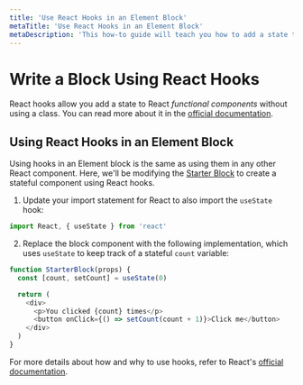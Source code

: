 ```yaml
---
title: 'Use React Hooks in an Element Block'
metaTitle: 'Use React Hooks in an Element Block'
metaDescription: 'This how-to guide will teach you how to add a state to React functional components without using a class.'
---
```


# Write a Block Using React Hooks

React hooks allow you add a state to React _functional components_ without using a class. You can read more about it in the [official documentation](https://reactjs.org/docs/hooks-intro.html).

## Using React Hooks in an Element Block

Using hooks in an Element block is the same as using them in any other React component. Here, we'll be modifying the [Starter Block](https://github.com/volusion/element-BlockStarter/blob/master/src/Block.js) to create a stateful component using React hooks.

1. Update your import statement for React to also import the `useState` hook:

```javascript
import React, { useState } from 'react'
```

2. Replace the block component with the following implementation, which uses `useState` to keep track of a stateful `count` variable:

```javascript
function StarterBlock(props) {
  const [count, setCount] = useState(0)

  return (
    <div>
      <p>You clicked {count} times</p>
      <button onClick={() => setCount(count + 1)}>Click me</button>
    </div>
  )
}
```

For more details about how and why to use hooks, refer to React's [official documentation](https://reactjs.org/docs/hooks-intro.html).

